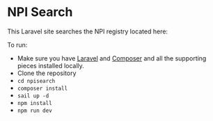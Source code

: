 # NPI Search

This Laravel site searches the NPI registry located here: [](https://npiregistry.cms.hhs.gov/api-page)

To run:

- Make sure you have [Laravel](https://laravel.com/) and [Composer](https://getcomposer.org/) and all the supporting pieces installed locally.
- Clone the repository
- `cd npisearch`
- `composer install`
- `sail up -d`
- `npm install`
- `npm run dev`
